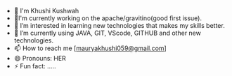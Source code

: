 - 👋 I'm Khushi Kushwah
- 👀I'm currently working on the apache/gravitino(good first issue).
- 👀 I’m interested in learning new technologies that makes my skills better.
- 🌱 I’m currently using JAVA, GIT, VScode, GITHUB and other new technologies. 
- 📫 How to reach me [mauryakhushi059@gmail.com]
- 😄 Pronouns: HER
- ⚡ Fun fact: .....
